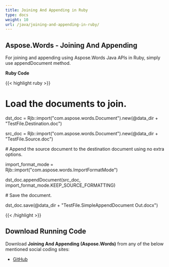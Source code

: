 ```yaml
---
title: Joining And Appending in Ruby
type: docs
weight: 10
url: /java/joining-and-appending-in-ruby/
---
```


## **Aspose.Words - Joining And Appending**
For joining and appending using Aspose.Words Java APIs in Ruby, simply use appendDocument method.

**Ruby Code**

{{< highlight ruby >}}

 # Load the documents to join.

dst_doc = Rjb::import("com.aspose.words.Document").new(@data_dir + "TestFile.Destination.doc")

src_doc = Rjb::import("com.aspose.words.Document").new(@data_dir + "TestFile.Source.doc")



\# Append the source document to the destination document using no extra options.

import_format_mode = Rjb::import("com.aspose.words.ImportFormatMode")

dst_doc.appendDocument(src_doc, import_format_mode.KEEP_SOURCE_FORMATTING)



\# Save the document.

dst_doc.save(@data_dir + "TestFile.SimpleAppendDocument Out.docx")

{{< /highlight >}}
## **Download Running Code**
Download **Joining And Appending (Aspose.Words)** from any of the below mentioned social coding sites:

- [GitHub](https://github.com/aspose-words/Aspose.Words-for-Java/blob/master/Plugins/Aspose_Words_Java_for_Ruby/lib/asposewordsjavaforruby/appenddocument.rb)
